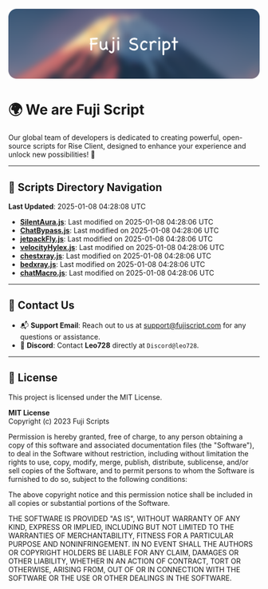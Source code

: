 ![Banner](.github/b.webp)

# 🌍 **We are Fuji Script**

Our global team of developers is dedicated to creating powerful, open-source scripts for Rise Client, designed to enhance your experience and unlock new possibilities! 🌟

---
<!-- SCRIPTS_NAVIGATION_START -->
## 📂 **Scripts Directory Navigation**

**Last Updated**: 2025-01-08 04:28:08 UTC

- **[SilentAura.js](scripts/SilentAura.js)**: Last modified on 2025-01-08 04:28:06 UTC
- **[ChatBypass.js](scripts/ChatBypass.js)**: Last modified on 2025-01-08 04:28:06 UTC
- **[jetpackFly.js](scripts/jetpackFly.js)**: Last modified on 2025-01-08 04:28:06 UTC
- **[velocityHylex.js](scripts/velocityHylex.js)**: Last modified on 2025-01-08 04:28:06 UTC
- **[chestxray.js](scripts/chestxray.js)**: Last modified on 2025-01-08 04:28:06 UTC
- **[bedxray.js](scripts/bedxray.js)**: Last modified on 2025-01-08 04:28:06 UTC
- **[chatMacro.js](scripts/chatMacro.js)**: Last modified on 2025-01-08 04:28:06 UTC

<!-- SCRIPTS_NAVIGATION_END -->

---

## 💬 **Contact Us**  
- 📬 **Support Email**: Reach out to us at [support@fujiscript.com](mailto:support@fujiscript.com) for any questions or assistance.  
- 💬 **Discord**: Contact **Leo728** directly at `Discord@leo728`.

---

## 📜 **License**

This project is licensed under the MIT License.  

**MIT License**  
Copyright (c) 2023 Fuji Scripts  

Permission is hereby granted, free of charge, to any person obtaining a copy of this software and associated documentation files (the "Software"), to deal in the Software without restriction, including without limitation the rights to use, copy, modify, merge, publish, distribute, sublicense, and/or sell copies of the Software, and to permit persons to whom the Software is furnished to do so, subject to the following conditions:  

The above copyright notice and this permission notice shall be included in all copies or substantial portions of the Software.  

THE SOFTWARE IS PROVIDED "AS IS", WITHOUT WARRANTY OF ANY KIND, EXPRESS OR IMPLIED, INCLUDING BUT NOT LIMITED TO THE WARRANTIES OF MERCHANTABILITY, FITNESS FOR A PARTICULAR PURPOSE AND NONINFRINGEMENT. IN NO EVENT SHALL THE AUTHORS OR COPYRIGHT HOLDERS BE LIABLE FOR ANY CLAIM, DAMAGES OR OTHER LIABILITY, WHETHER IN AN ACTION OF CONTRACT, TORT OR OTHERWISE, ARISING FROM, OUT OF OR IN CONNECTION WITH THE SOFTWARE OR THE USE OR OTHER DEALINGS IN THE SOFTWARE.  
